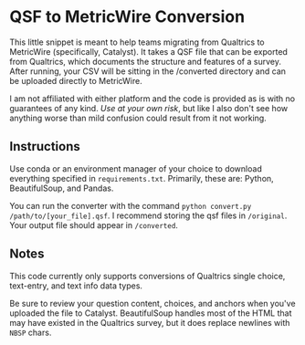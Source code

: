 # QSF to MetricWire Conversion
This little snippet is meant to help teams migrating from Qualtrics to MetricWire (specifically, Catalyst). 
It takes a QSF file that can be exported from Qualtrics, which documents the structure and features of a survey. 
After running, your CSV will be sitting in the /converted directory and can be uploaded directly 
to MetricWire.

I am not affiliated with either platform and the code is provided as is with no guarantees of any kind. *Use at your own 
risk*, but like I also don't see how anything worse than mild confusion could result from it not working.

## Instructions
Use conda or an environment manager of your choice to download everything specified in `requirements.txt`.
Primarily, these are: Python, BeautifulSoup, and Pandas. 

You can run the converter with the command `python convert.py /path/to/[your_file].qsf`. I recommend storing the qsf 
files in `/original`. Your output file should appear in `/converted`.

## Notes

This code currently only supports conversions of Qualtrics single choice, text-entry, and text info 
data types.

Be sure to review your question content, choices, and anchors when you've uploaded the file to Catalyst. BeautifulSoup 
handles most of the HTML that may have existed in the Qualtrics survey, but it does replace newlines with `NBSP` chars.